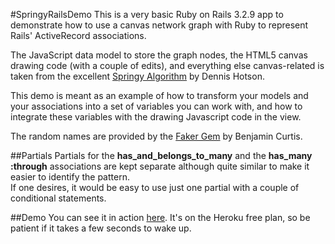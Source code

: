 #SpringyRailsDemo
This is a very basic Ruby on Rails 3.2.9 app to demonstrate how to use a canvas network graph with Ruby to represent Rails' ActiveRecord associations.

The JavaScript data model to store the graph nodes, the HTML5 canvas drawing code (with a couple of edits), and everything else canvas-related is taken from the excellent [Springy Algorithm](https://github.com/dhotson/springy) by Dennis Hotson.

This demo is meant as an example of how to transform your models and your associations into a set of variables you can work with, and how to integrate these variables with the drawing Javascript code in the view.

The random names are provided by the [Faker Gem](http://faker.rubyforge.org/) by Benjamin Curtis.

##Partials
Partials for the **has\_and\_belongs\_to\_many** and the **has_many :through** associations are kept separate although quite similar to make it easier to identify the pattern.  
If one desires, it would be easy to use just one partial with a couple of conditional statements.  

##Demo
You can see it in action [here](https://github.com/tompave/SpringyRailsDemo). It's on the Heroku free plan, so be patient if it takes a few seconds to wake up.